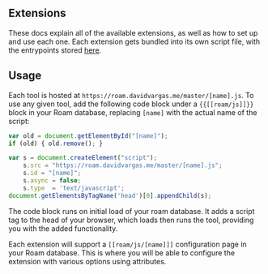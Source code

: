 ## Extensions

These docs explain all of the available extensions, as well as how to set up and use each one. Each extension gets bundled into its own script file, with the entrypoints stored [here](https://github.com/dvargas92495/roam-js-extensions/tree/master/src/entries).

## Usage

Each tool is hosted at `https://roam.davidvargas.me/master/[name].js`. To use any given tool, add the following code block under a `{{[[roam/js]]}}` block in your Roam database, replacing `[name]` with the actual name of the script:

```javascript
var old = document.getElementById("[name]");
if (old) { old.remove(); }

var s = document.createElement("script");
    s.src = "https://roam.davidvargas.me/master/[name].js";
    s.id = "[name]";
    s.async = false;
    s.type  = 'text/javascript';
document.getElementsByTagName('head')[0].appendChild(s);
```

The code block runs on initial load of your roam database. It adds a script tag to the head of your browser, which loads then runs the tool, providing you with the added functionality.

Each extension will support a `[[roam/js/[name]]]` configuration page in your Roam database. This is where you will be able to configure the extension with various options using attributes.
